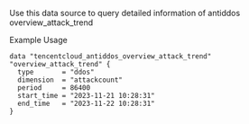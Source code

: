 Use this data source to query detailed information of antiddos overview_attack_trend

Example Usage

```hcl
data "tencentcloud_antiddos_overview_attack_trend" "overview_attack_trend" {
  type       = "ddos"
  dimension  = "attackcount"
  period     = 86400
  start_time = "2023-11-21 10:28:31"
  end_time   = "2023-11-22 10:28:31"
}
```